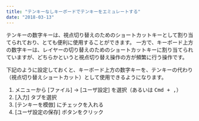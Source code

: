 ```yaml
---
title: "テンキーなしキーボードでテンキーをエミュレートする"
date: "2018-03-13"
---
```


テンキーの数字キーは、視点切り替えのためのショートカットキーとして割り当てられており、とても便利に使用することができます。
一方で、キーボード上方の数字キーは、レイヤーの切り替えのためのショートカットキーに割り当てられていますが、どちらかというと視点切り替え操作の方が頻繁に行う操作です。

下記のように設定しておくと、キーボード上方の数字キーを、テンキーの代わり（視点切り替えショートカット）として使用できるようになります。

1. メニューから [ファイル] → [ユーザ設定] を選択（あるいは <kbd>Cmd + ,</kbd>）
2. [入力] タブを選択
3. [テンキーを模倣] にチェックを入れる
4. [ユーザ設定の保存] ボタンをクリック

